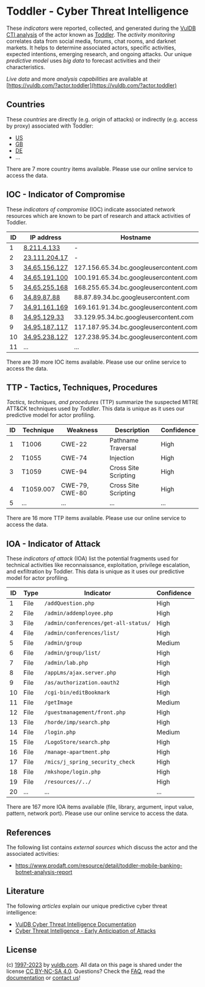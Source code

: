 # Toddler - Cyber Threat Intelligence

These _indicators_ were reported, collected, and generated during the [VulDB CTI analysis](https://vuldb.com/?kb.cti) of the actor known as [Toddler](https://vuldb.com/?actor.toddler). The _activity monitoring_ correlates data from social media, forums, chat rooms, and darknet markets. It helps to determine associated actors, specific activities, expected intentions, emerging research, and ongoing attacks. Our unique _predictive model_ uses _big data_ to forecast activities and their characteristics.

_Live data_ and more _analysis capabilities_ are available at [https://vuldb.com/?actor.toddler](https://vuldb.com/?actor.toddler)

## Countries

These _countries_ are directly (e.g. origin of attacks) or indirectly (e.g. access by proxy) associated with Toddler:

* [US](https://vuldb.com/?country.us)
* [GB](https://vuldb.com/?country.gb)
* [DE](https://vuldb.com/?country.de)
* ...

There are 7 more country items available. Please use our online service to access the data.

## IOC - Indicator of Compromise

These _indicators of compromise_ (IOC) indicate associated network resources which are known to be part of research and attack activities of Toddler.

ID | IP address | Hostname | Campaign | Confidence
-- | ---------- | -------- | -------- | ----------
1 | [8.211.4.133](https://vuldb.com/?ip.8.211.4.133) | - | - | High
2 | [23.111.204.17](https://vuldb.com/?ip.23.111.204.17) | - | - | High
3 | [34.65.156.127](https://vuldb.com/?ip.34.65.156.127) | 127.156.65.34.bc.googleusercontent.com | - | Medium
4 | [34.65.191.100](https://vuldb.com/?ip.34.65.191.100) | 100.191.65.34.bc.googleusercontent.com | - | Medium
5 | [34.65.255.168](https://vuldb.com/?ip.34.65.255.168) | 168.255.65.34.bc.googleusercontent.com | - | Medium
6 | [34.89.87.88](https://vuldb.com/?ip.34.89.87.88) | 88.87.89.34.bc.googleusercontent.com | - | Medium
7 | [34.91.161.169](https://vuldb.com/?ip.34.91.161.169) | 169.161.91.34.bc.googleusercontent.com | - | Medium
8 | [34.95.129.33](https://vuldb.com/?ip.34.95.129.33) | 33.129.95.34.bc.googleusercontent.com | - | Medium
9 | [34.95.187.117](https://vuldb.com/?ip.34.95.187.117) | 117.187.95.34.bc.googleusercontent.com | - | Medium
10 | [34.95.238.127](https://vuldb.com/?ip.34.95.238.127) | 127.238.95.34.bc.googleusercontent.com | - | Medium
11 | ... | ... | ... | ...

There are 39 more IOC items available. Please use our online service to access the data.

## TTP - Tactics, Techniques, Procedures

_Tactics, techniques, and procedures_ (TTP) summarize the suspected MITRE ATT&CK techniques used by _Toddler_. This data is unique as it uses our predictive model for actor profiling.

ID | Technique | Weakness | Description | Confidence
-- | --------- | -------- | ----------- | ----------
1 | T1006 | CWE-22 | Pathname Traversal | High
2 | T1055 | CWE-74 | Injection | High
3 | T1059 | CWE-94 | Cross Site Scripting | High
4 | T1059.007 | CWE-79, CWE-80 | Cross Site Scripting | High
5 | ... | ... | ... | ...

There are 16 more TTP items available. Please use our online service to access the data.

## IOA - Indicator of Attack

These _indicators of attack_ (IOA) list the potential fragments used for technical activities like reconnaissance, exploitation, privilege escalation, and exfiltration by Toddler. This data is unique as it uses our predictive model for actor profiling.

ID | Type | Indicator | Confidence
-- | ---- | --------- | ----------
1 | File | `/addQuestion.php` | High
2 | File | `/admin/addemployee.php` | High
3 | File | `/admin/conferences/get-all-status/` | High
4 | File | `/admin/conferences/list/` | High
5 | File | `/admin/group` | Medium
6 | File | `/admin/group/list/` | High
7 | File | `/admin/lab.php` | High
8 | File | `/appLms/ajax.server.php` | High
9 | File | `/as/authorization.oauth2` | High
10 | File | `/cgi-bin/editBookmark` | High
11 | File | `/getImage` | Medium
12 | File | `/guestmanagement/front.php` | High
13 | File | `/horde/imp/search.php` | High
14 | File | `/login.php` | Medium
15 | File | `/LogoStore/search.php` | High
16 | File | `/manage-apartment.php` | High
17 | File | `/mics/j_spring_security_check` | High
18 | File | `/mkshope/login.php` | High
19 | File | `/resources//../` | High
20 | ... | ... | ...

There are 167 more IOA items available (file, library, argument, input value, pattern, network port). Please use our online service to access the data.

## References

The following list contains _external sources_ which discuss the actor and the associated activities:

* https://www.prodaft.com/resource/detail/toddler-mobile-banking-botnet-analysis-report

## Literature

The following _articles_ explain our unique predictive cyber threat intelligence:

* [VulDB Cyber Threat Intelligence Documentation](https://vuldb.com/?kb.cti)
* [Cyber Threat Intelligence - Early Anticipation of Attacks](https://www.scip.ch/en/?labs.20201022)

## License

(c) [1997-2023](https://vuldb.com/?kb.changelog) by [vuldb.com](https://vuldb.com/?kb.about). All data on this page is shared under the license [CC BY-NC-SA 4.0](https://creativecommons.org/licenses/by-nc-sa/4.0/). Questions? Check the [FAQ](https://vuldb.com/?kb.faq), read the [documentation](https://vuldb.com/?kb) or [contact us](https://vuldb.com/?contact)!
